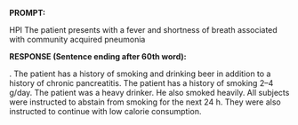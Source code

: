 **PROMPT:**

HPI The patient presents with a fever and shortness of breath associated with community acquired pneumonia

**RESPONSE (Sentence ending after 60th word):**

. The patient has a history of smoking and drinking beer in addition to a history of chronic pancreatitis. The patient has a history of smoking 2–4 g/day. The patient was a heavy drinker. He also smoked heavily. All subjects were instructed to abstain from smoking for the next 24 h. They were also instructed to continue with low calorie consumption. 